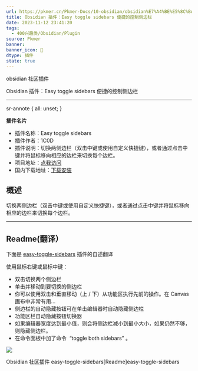 ```yaml
---
url: https://pkmer.cn/Pkmer-Docs/10-obsidian/obsidian%E7%A4%BE%E5%8C%BA%E6%8F%92%E4%BB%B6/readme/easy-toggle-sidebars_readme/
title: Obsidian 插件：Easy toggle sidebars 便捷的控制侧边栏
date: 2023-11-12 23:41:20
tags:
  - 400兴趣类/Obsidian/Plugin
source: Pkmer
banner:
banner_icon: 🔖
dtype: 插件
state: true
---
```

obsidian 社区插件

Obsidian 插件：Easy toggle sidebars 便捷的控制侧边栏

* * *

sr-annote { all: unset; }

**插件名片**

*   插件名称：Easy toggle sidebars
*   插件作者：1C0D
*   插件说明：切换两侧边栏（双击中键或使用自定义快捷键），或者通过点击中键并将鼠标移向相应的边栏来切换每个边栏。
*   项目地址：[点我访问](https://github.com/1C0D/obsidian-easy-toggle-sidebars)
*   国内下载地址：[下载安装](https://pkmer.cn/products/plugin/pluginMarket/?easy-toggle-sidebars)

## 概述

切换两侧边栏（双击中键或使用自定义快捷键），或者通过点击中键并将鼠标移向相应的边栏来切换每个边栏。

* * *

## Readme(翻译）

下面是 [easy-toggle-sidebars](https://pkmer.cn/Pkmer-Docse-sidebars) 插件的自述翻译

使用鼠标右键或鼠标中键：

*   双击切换两个侧边栏
*   单击并移动到要切换的侧边栏
*   你可以使用双击和垂直移动（上 / 下）从功能区执行先前的操作。在 Canvas 画布中非常有用…
*   侧边栏的自动隐藏按钮可在单击编辑器时自动隐藏侧边栏
*   功能区栏自动隐藏按钮切换器
*   如果编辑器宽度达到最小值，则会将侧边栏减小到最小大小，如果仍然不够，则隐藏侧边栏。
*   在命令面板中加了命令  “toggle both sidebars” 。

![](https://cdn.pkmer.cn/images/202308192325977.gif)

Obsidian 社区插件 easy-toggle-sidebars[Readme]easy-toggle-sidebars